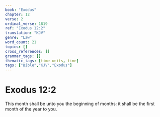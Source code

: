 ```yaml
---
book: "Exodus"
chapter: 12
verse: 2
ordinal_verse: 1819
ref: "Exodus 12:2"
translation: "KJV"
genre: "Law"
word_count: 21
topics: []
cross_references: []
grammar_tags: []
thematic_tags: [time-units, time]
tags: ["Bible","KJV","Exodus"]
---
```


# Exodus 12:2

This month shall be unto you the beginning of months: it shall be the first month of the year to you.
